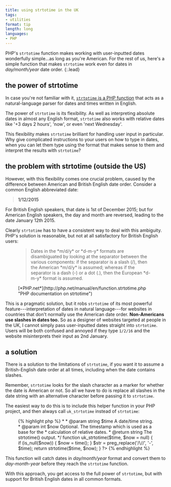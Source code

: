 ```yaml
---
title: using strtotime in the UK
tags:
- utilities
format: tip
length: long
languages:
- PHP
---
```


PHP's `strtotime` function makes working with user-inputted dates wonderfully simple...as long as you're American. For the rest of us, here's a simple function that makes `strtotime` work even for dates in *day/month/year* date order.
{:.lead}

## the power of strtotime

In case you're not familiar with it, [`strtotime` is a PHP function](http://php.net/manual/en/function.strtotime.php "PHP documentation on strtotime") that acts as a natural-language parser for dates and times written in English.

The power of `strtotime` is its flexibility. As well as interpreting absolute dates in almost any English format, `strtotime` also works with relative dates like '+3 days 2 hours', 'now', or even 'next Wednesday'.

This flexibility makes `strtotime` brilliant for handling user input in particular. Why give complicated instructions to your users on how to type in dates, when you can let them type using the format that makes sense to them and interpret the results with `strtotime`?

## the problem with strtotime (outside the US)

However, with this flexibility comes one crucial problem, caused by the difference between American and British English date order. Consider a common English abbreviated date:

> **1/12/2015**

For British English speakers, that date is 1st of December 2015; but for American English speakers, the day and month are reversed, leading to the date January 12th 2015.

Clearly `strtotime` has to have a consistent way to deal with this ambiguity. PHP's solution is reasonable, but not at all satisfactory for British English users:

<figure class="quote">
<blockquote>
<p>Dates in the *m/d/y* or *d-m-y* formats are disambiguated by looking at the separator between the various components: if the separator is a slash (/), then the American *m/d/y* is assumed; whereas if the separator is a dash (-) or a dot (.), then the European *d-m-y* format is assumed.</p>
</blockquote>
<figcaption>[*PHP.net*](http://php.net/manual/en/function.strtotime.php "PHP documentation on strtotime")</figcaption>
</figure>

This is a pragmatic solution, but it robs `strtotime` of its most powerful feature---interpretation of dates in natural language---for websites in countries that don't normally use the American date order. **Non-Americans use slashes in dates too.** So as a designer of websites targeted at people in the UK, I cannot simply pass user-inputted dates straight into `strtotime`. Users will be both confused and annoyed if they type `1/2/16` and the website misinterprets their input as 2nd January.

## a solution

There is a solution to the limitations of `strtotime`, if you want it to assume a British-English date order at all times, including when the date contains slashes.

Remember, `strtotime` looks for the slash character as a marker for whether the date is American or not. So all we have to do is replace all slashes in the date string with an alternative character before passing it to `strtotime`.

The easiest way to do this is to include this helper function in your PHP project, and then always call `uk_strtotime` instead of `strtotime`:

<figure class="code">
{% highlight php %}
<?php
/**
 * Version of strtotime() that doesn't use American dates.
 *
 * `strtotime()` interprets a date with slashes as American - i.e. *m/d/y*. So we
 * replace all slashes with dashes, to stop it from doing this.
 *
 * @author cJ barnes <mail@cjbarnes.co.uk>
 * 
 * @param  string $time A date/time string.
 * @param  int    $now  Optional. The timestamp which is used as a base for the
 *                      calculation of relative dates.
 * @return string The strtotime() output.
 */
function uk_strtotime($time, $now = null) {
    if (is_null($now)) {
        $now = time();
    }
    $str = preg_replace('/\//', '-', $time);
    return strtotime($time, $now);
}
?>
{% endhighlight %}
</figure>

This function will catch dates in *day/month/year* format and convert them to *day-month-year* before they reach the `strtotime` function.

With this approach, you get access to the full power of `strtotime`, but with support for British English dates in all common formats.
